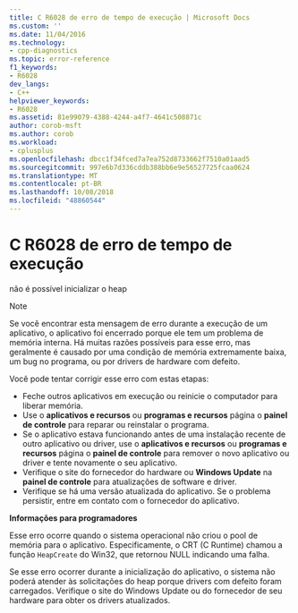```yaml
---
title: C R6028 de erro de tempo de execução | Microsoft Docs
ms.custom: ''
ms.date: 11/04/2016
ms.technology:
- cpp-diagnostics
ms.topic: error-reference
f1_keywords:
- R6028
dev_langs:
- C++
helpviewer_keywords:
- R6028
ms.assetid: 81e99079-4388-4244-a4f7-4641c508871c
author: corob-msft
ms.author: corob
ms.workload:
- cplusplus
ms.openlocfilehash: dbcc1f34fced7a7ea752d8733662f7510a01aad5
ms.sourcegitcommit: 997e6b7d336cddb388bb6e9e56527725fcaa0624
ms.translationtype: MT
ms.contentlocale: pt-BR
ms.lasthandoff: 10/08/2018
ms.locfileid: "48860544"
---
```

# <a name="c-runtime-error-r6028"></a>C R6028 de erro de tempo de execução

não é possível inicializar o heap

> [!NOTE]
> Se você encontrar esta mensagem de erro durante a execução de um aplicativo, o aplicativo foi encerrado porque ele tem um problema de memória interna. Há muitas razões possíveis para esse erro, mas geralmente é causado por uma condição de memória extremamente baixa, um bug no programa, ou por drivers de hardware com defeito.
>
> Você pode tentar corrigir esse erro com estas etapas:
>
> - Feche outros aplicativos em execução ou reinicie o computador para liberar memória.
> - Use o **aplicativos e recursos** ou **programas e recursos** página o **painel de controle** para reparar ou reinstalar o programa.
> - Se o aplicativo estava funcionando antes de uma instalação recente de outro aplicativo ou driver, use o **aplicativos e recursos** ou **programas e recursos** página o **painel de controle** para remover o novo aplicativo ou driver e tente novamente o seu aplicativo.
> - Verifique o site do fornecedor do hardware ou **Windows Update** na **painel de controle** para atualizações de software e driver.
> - Verifique se há uma versão atualizada do aplicativo. Se o problema persistir, entre em contato com o fornecedor do aplicativo.

**Informações para programadores**

Esse erro ocorre quando o sistema operacional não criou o pool de memória para o aplicativo. Especificamente, o CRT (C Runtime) chamou a função `HeapCreate` do Win32, que retornou NULL indicando uma falha.

Se esse erro ocorrer durante a inicialização do aplicativo, o sistema não poderá atender às solicitações do heap porque drivers com defeito foram carregados. Verifique o site do Windows Update ou do fornecedor de seu hardware para obter os drivers atualizados.